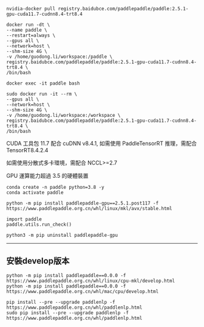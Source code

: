 



```
nvidia-docker pull registry.baidubce.com/paddlepaddle/paddle:2.5.1-gpu-cuda11.7-cudnn8.4-trt8.4

docker run -dt \
--name paddle \
--restart=always \
--gpus all \
--network=host \
--shm-size 4G \
-v /home/guodong.li/workspace:/paddle \
registry.baidubce.com/paddlepaddle/paddle:2.5.1-gpu-cuda11.7-cudnn8.4-trt8.4 \
/bin/bash
```

```
docker exec -it paddle bash
```


```
sudo docker run -it --rm \
--gpus all \
--network=host \
--shm-size 4G \
-v /home/guodong.li/workspace:/workspace \
registry.baidubce.com/paddlepaddle/paddle:2.5.1-gpu-cuda11.7-cudnn8.4-trt8.4 \
/bin/bash
```



CUDA 工具包 11.7 配合 cuDNN v8.4.1, 如需使用 PaddleTensorRT 推理，需配合 TensorRT8.4.2.4

如需使用分散式多卡環境，需配合 NCCL>=2.7

GPU 運算能力超過 3.5 的硬體裝置


```
conda create -n paddle python=3.8 -y
conda activate paddle
```



```
python -m pip install paddlepaddle-gpu==2.5.1.post117 -f https://www.paddlepaddle.org.cn/whl/linux/mkl/avx/stable.html
```


```
import paddle
paddle.utils.run_check()
```


```
python3 -m pip uninstall paddlepaddle-gpu
```



---



## 安裝develop版本


```
python -m pip install paddlepaddle==0.0.0 -f https://www.paddlepaddle.org.cn/whl/linux/cpu-mkl/develop.html
python -m pip install paddlepaddle==0.0.0 -f https://www.paddlepaddle.org.cn/whl/mac/cpu/develop.html

pip install --pre --upgrade paddlenlp -f https://www.paddlepaddle.org.cn/whl/paddlenlp.html
sudo pip install --pre --upgrade paddlenlp -f https://www.paddlepaddle.org.cn/whl/paddlenlp.html

```












